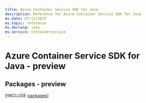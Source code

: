 ```yaml
---
title: Azure Container Service SDK for Java
description: Reference for Azure Container Service SDK for Java
ms.date: 07/11/2025
ms.topic: reference
ms.devlang: java
ms.service: containerservice
---
```

# Azure Container Service SDK for Java - preview
## Packages - preview
[!INCLUDE [packages](container-service-index.md)]